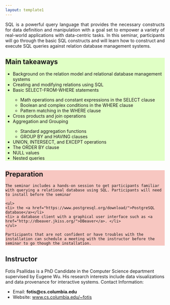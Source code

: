 ```yaml
--- 
layout: template1 
---
```


<div class="jumbotron" >
    <p style="text-align: justify">SQL is a powerful query language that provides the necessary constructs for data definition and manipulation with a goal set to empower a variety of real-world applications with data-centric tasks. In this seminar, participants will go through the basic SQL constructs and will learn how to construct and execute SQL queries against relation database management systems.</p>
</div>


<div class="jumbotron" style="background-color: #E0FFC5">
        <h2>Main takeaways</h2>
        <ul>
        <li> Background on the relation model and relational database management systems </li>
        <li> Creating and modifying relations using SQL </li>
        <li> Basic SELECT-FROM-WHERE statements </li>
            <ul>
            <li>Math operations and constant expressions in the SELECT clause</li>
            <li> Boolean and complex conditions in the WHERE clause</li>
            <li> Pattern matching in the WHERE clause</li>
            </ul>
        <li> Cross products and join operations </li>
        <li> Aggregation and Grouping</li>
            <ul>
            <li> Standard aggregation functions </li>
            <li> GROUP BY and HAVING clauses </li>
            </ul>
        <li> UNION, INTERSECT, and EXCEPT operations </li>
        <li> The ORDER BY clause </li>
        <li> NULL values </li>
        <li> Nested queries </li>
        </ul>
</div>


<div class="jumbotron" style="background-color: #F7C7C1">
    <h2>Preparation</h2>

    The seminar includes a hands-on session to get participants familiar with querying a relational database using SQL. Participants will need to install before the seminar

    <ul>
    <li> the <a href="https://www.postgresql.org/download/">PostgreSQL database</a></li>
    <li> a database client with a graphical user interface such as <a href="http://dbeaver.jkiss.org/">DBeaver</a>. </li>
    </ul>

    Participants that are not confident or have troubles with the installation can schedule a meeting with the instructor before the seminar to go though the installation.
</div>


<div class="jumbotron">

<h2>Instructor</h2>

Fotis Psallidas is a PhD Candidate in the Computer Science department supervised by Eugene Wu. His research interests include data visualizations and data provenance for interactive systems. Contact Information:

<ul>
    <li> Email: <b>fotis@cs.columbia.edu</b></li>
    <li> Website: <a href="www.cs.columbia.edu/~fotis">www.cs.columbia.edu/~fotis</a></li>
</ul>
</div>
